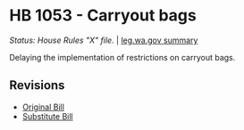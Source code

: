 # HB 1053 - Carryout bags
*Status: House Rules "X" file.* | [leg.wa.gov summary](https://app.leg.wa.gov/billsummary?BillNumber=1053&Year=2021)

Delaying the implementation of restrictions on carryout bags.

## Revisions
* [Original Bill](1/)
* [Substitute Bill](S/)